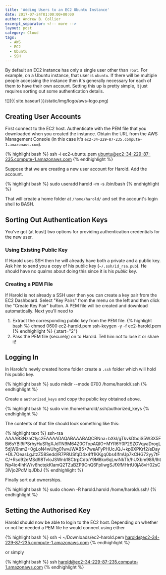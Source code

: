 ```yaml
---
title: 'Adding Users to an EC2 Ubuntu Instance'
date: 2017-07-24T01:00:00+00:00
author: Andrew B. Collier
excerpt_separator: <!-- more -->
layout: post
category: Cloud
tags:
  - AWS
  - EC2
  - Ubuntu
  - SSH
---
```


By default an EC2 instance has only a single user other than `root`. For example, on a Ubuntu instance, that user is `ubuntu`. If there will be multiple people accessing the instance then it's generally necessary for each of them to have their own account. Setting this up is pretty simple, it just requires sorting out some authentication details.

<!-- more -->

![]({{ site.baseurl }}/static/img/logo/aws-logo.png)

## Creating User Accounts

First connect to the EC2 host. Authenticate with the PEM file that you downloaded when you created the instance. Obtain the URL from the AWS Management Console (in this case it's `ec2-34-229-87-235.compute-1.amazonaws.com`).

{% highlight bash %}
ssh -i ec2-ubuntu.pem ubuntu@ec2-34-229-87-235.compute-1.amazonaws.com
{% endhighlight %}

Suppose that we are creating a new user account for Harold. Add the account.

{% highlight bash %}
sudo useradd harold -m -s /bin/bash
{% endhighlight %}

That will create a home folder at `/home/harold/` and set the account's login shell to BASH.

## Sorting Out Authentication Keys

You've got (at least) two options for providing authentication credentials for the new user.

### Using Existing Public Key

If Harold uses SSH then he will already have both a private and a public key. Ask him to send you a copy of his public key (`~/.ssh/id_rsa.pub`). He should have no qualms about doing this since it is his *public* key.

### Creating a PEM File

If Harold is not already a SSH user then you can create a key pair from the EC2 Dashboard. Select "Key Pairs" from the menu on the left and then click the "Create Key Pair" button. A PEM file will be created and download automatically. Next you'll need to

1. Extract the corresponding public key from the PEM file.
{% highlight bash %}
chmod 0600 ec2-harold.pem 
ssh-keygen -y -f ec2-harold.pem
{% endhighlight %}
{:start="2"}
2. Pass the PEM file (securely) on to Harold. Tell him not to lose it or share it!

## Logging In

In Harold's newly created home folder create a `.ssh` folder which will hold his public key.

{% highlight bash %}
sudo mkdir --mode 0700 /home/harold/.ssh
{% endhighlight %}

Create a `authorized_keys` and copy the public key obtained above.

{% highlight bash %}
sudo vim /home/harold/.ssh/authorized_keys
{% endhighlight %}

The contents of that file should look something like this:

{% highlight text %}
ssh-rsa AAAAB3NzaC1yc2EAAAADAQABAAABAQCBNna+bXkl/gTkvkDbqiS5W3X5FBi6sYBl9iPSrhyHuSRgXJdTN9M64Z0OTxpAQIO+MYR6Y0P2SZGVqyaDrogL5djW9nm2+0gLoN4wUhg01wvJWAB5+7weAFyPHUcJQJ+kp9XPKrf2/eDay+DL7OeasLgJtzZ58Sedd/R7PRUSfqD4x4ff1KKgq0bs4IfmUp7kCHG72yy7tFC/+Rsd92eMSd98TvloJSWnb18CtrpCdtuY9M8kx6qLwiNkTIr/hUXbm98R/lhtNp4io4IhhW/v6hctqkKIamQ2TZuBZP9CnQ6FpIiwgSJfXfMHrtU0jA8vH02sC3lVjo2PdMIqJDbJ
{% endhighlight %}

Finally sort out ownerships.

{% highlight bash %}
sudo chown -R harold.harold /home/harold/.ssh/
{% endhighlight %}

## Setting the Authorised Key

Harold should now be able to login to the EC2 host. Depending on whether or not he needed a PEM file he would connect using either

{% highlight bash %}
ssh -i ~/Downloads/ec2-harold.pem harold@ec2-34-229-87-235.compute-1.amazonaws.com
{% endhighlight %}

or simply

{% highlight bash %}
ssh harold@ec2-34-229-87-235.compute-1.amazonaws.com
{% endhighlight %}